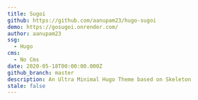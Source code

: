 ```yaml
---
title: Sugoi
github: https://github.com/aanupam23/hugo-sugoi
demo: https://gosugoi.onrender.com/
author: aanupam23
ssg:
  - Hugo
cms:
  - No Cms
date: 2020-05-18T00:00:00.000Z
github_branch: master
description: An Ultra Minimal Hugo Theme based on Skeleton
stale: false
---
```

